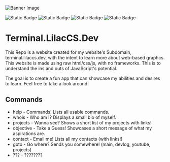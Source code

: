 ![Banner Image](assets/banner.png)

![Static Badge](https://img.shields.io/badge/Category-Projects-purple)
![Static Badge](https://img.shields.io/badge/Language-HTML-orange)
![Static Badge](https://img.shields.io/badge/Language-CSS-blue)
![Static Badge](https://img.shields.io/badge/Language-JavaScript-yellow)

# Terminal.LilacCS.Dev
This Repo is a website created for my website's Subdomain, terminal.lilaccs.dev, with the intent to learn more about web-based graphcs.
This website is made using raw html/css/js, with no frameworks. This is to understand the ins and outs of JavaScript's potential.

The goal is to create a fun app that can showcase my abilities and desires to learn. Feel free to take a look around!

## Commands
<ul>
  <li>help - Commands! Lists all usable commands.</li>
  <li>whois - Who am I? Displays a small bio of myself.</li>
  <li>projects - Wanna see? Shows a short list of my projects with links!</li>
  <li>objective - Take a Guess! Showcases a short message of what my aspirations are.</li>
  <li>contact - Email me! Lists all my contacts (with links!)</li>
  <li>goto - Go where? Sends you somewhere! (main, devlog, youtube, projects)</li>
  <li>??? - ????????</li>
</ul>
